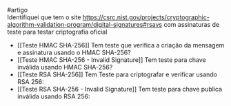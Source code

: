 #artigo  
Identifiquei que tem o site https://csrc.nist.gov/projects/cryptographic-algorithm-validation-program/digital-signatures#rsavs com assinaturas de teste para testar criptografia oficial


- [[Teste HMAC SHA-256]] Tem teste que verifica a criação da mensagem e assinatura usando o HMAC SHA-256?
-  [[Teste HMAC SHA-256 - Invalid Signature]] Tem teste para chave inválida usando HMAC SHA-256?
- [[Teste RSA SHA-256]] Tem Teste para criptografar e verificar usando RSA 256:
- [[Teste RSA SHA-256 - Invalid Signature]] Tem teste para chave publica inválida usando RSA 256:
